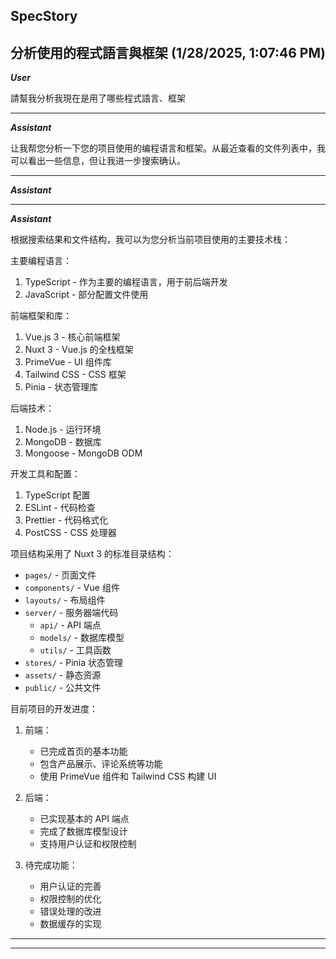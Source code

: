 ## SpecStory

## 分析使用的程式語言與框架 (1/28/2025, 1:07:46 PM)

_**User**_

請幫我分析我現在是用了哪些程式語言、框架

---

_**Assistant**_

让我帮您分析一下您的项目使用的编程语言和框架。从最近查看的文件列表中，我可以看出一些信息，但让我进一步搜索确认。

---

_**Assistant**_



---

_**Assistant**_



根据搜索结果和文件结构，我可以为您分析当前项目使用的主要技术栈：

主要编程语言：
1. TypeScript - 作为主要的编程语言，用于前后端开发
2. JavaScript - 部分配置文件使用

前端框架和库：
1. Vue.js 3 - 核心前端框架
2. Nuxt 3 - Vue.js 的全栈框架
3. PrimeVue - UI 组件库
4. Tailwind CSS - CSS 框架
5. Pinia - 状态管理库

后端技术：
1. Node.js - 运行环境
2. MongoDB - 数据库
3. Mongoose - MongoDB ODM

开发工具和配置：
1. TypeScript 配置
2. ESLint - 代码检查
3. Prettier - 代码格式化
4. PostCSS - CSS 处理器

项目结构采用了 Nuxt 3 的标准目录结构：
- `pages/` - 页面文件
- `components/` - Vue 组件
- `layouts/` - 布局组件
- `server/` - 服务器端代码
  - `api/` - API 端点
  - `models/` - 数据库模型
  - `utils/` - 工具函数
- `stores/` - Pinia 状态管理
- `assets/` - 静态资源
- `public/` - 公共文件

目前项目的开发进度：
1. 前端：
   - 已完成首页的基本功能
   - 包含产品展示、评论系统等功能
   - 使用 PrimeVue 组件和 Tailwind CSS 构建 UI

2. 后端：
   - 已实现基本的 API 端点
   - 完成了数据库模型设计
   - 支持用户认证和权限控制

3. 待完成功能：
   - 用户认证的完善
   - 权限控制的优化
   - 错误处理的改进
   - 数据缓存的实现

---



---

